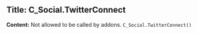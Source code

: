 ## Title: C_Social.TwitterConnect

**Content:**
Not allowed to be called by addons.
`C_Social.TwitterConnect()`